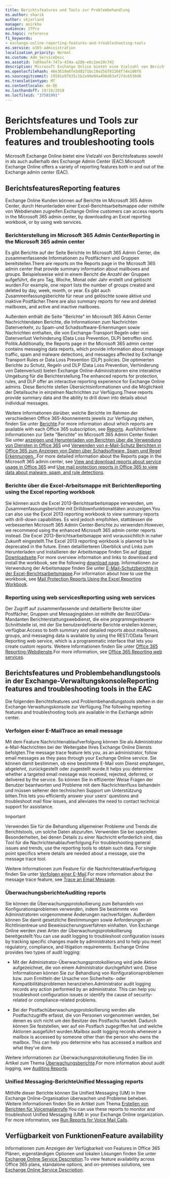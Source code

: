 ```yaml
---
title: Berichtsfeatures und Tools zur Problembehandlung
ms.author: sharik
author: skjerland
manager: mnirkhe
audience: ITPro
ms.topic: reference
f1_keywords:
- exchange-online-reporting-features-and-troubleshooting-tools
ms.service: o365-administration
localization_priority: Normal
ms.custom: Adm_ServiceDesc
ms.assetid: 7a89aaf4-747a-434a-a20b-ebc1ee10c742
description: Microsoft Exchange Online bietet eine Vielzahl von Berichtsfeatures sowohl in als auch außerhalb des Exchange Admin Center (EAC).
ms.openlocfilehash: 48e3618e6fe5d0271bc10a356f81266f74e188f6
ms.sourcegitcommit: 19591e97b35c1b2a99e04a496d83af27dc6530d6
ms.translationtype: MT
ms.contentlocale: de-DE
ms.lasthandoff: 10/18/2019
ms.locfileid: "37581991"
---
```

# <a name="reporting-features-and-troubleshooting-tools"></a><span data-ttu-id="f4a6f-103">Berichtsfeatures und Tools zur Problembehandlung</span><span class="sxs-lookup"><span data-stu-id="f4a6f-103">Reporting features and troubleshooting tools</span></span>

<span data-ttu-id="f4a6f-104">Microsoft Exchange Online bietet eine Vielzahl von Berichtsfeatures sowohl in als auch außerhalb des Exchange Admin Center (EAC).</span><span class="sxs-lookup"><span data-stu-id="f4a6f-104">Microsoft Exchange Online offers a variety of reporting features both in and out of the Exchange admin center (EAC).</span></span>
  
## <a name="reporting-features"></a><span data-ttu-id="f4a6f-105">Berichtsfeatures</span><span class="sxs-lookup"><span data-stu-id="f4a6f-105">Reporting features</span></span>

<span data-ttu-id="f4a6f-106">Exchange Online Kunden können auf Berichte im Microsoft 365 Admin Center, durch Herunterladen einer Excel-Berichtsarbeitsmappe oder mithilfe von Webdiensten zugreifen.</span><span class="sxs-lookup"><span data-stu-id="f4a6f-106">Exchange Online customers can access reports in the Microsoft 365 admin center, by downloading an Excel reporting workbook, or by using web services.</span></span>
  
### <a name="reporting-in-the-microsoft-365-admin-center"></a><span data-ttu-id="f4a6f-107">Berichterstellung im Microsoft 365 Admin Center</span><span class="sxs-lookup"><span data-stu-id="f4a6f-107">Reporting in the Microsoft 365 admin center</span></span>

<span data-ttu-id="f4a6f-108">Es gibt Berichte auf der Seite Berichte im Microsoft 365 Admin Center, die zusammenfassende Informationen zu Postfächern und Gruppen bereitstellen.</span><span class="sxs-lookup"><span data-stu-id="f4a6f-108">There are reports on the Reports page in the Microsoft 365 admin center that provide summary information about mailboxes and groups.</span></span> <span data-ttu-id="f4a6f-109">Beispielsweise wird in einem Bericht die Anzahl der Gruppen aufgeführt, die pro Tag, Woche, Monat oder Jahr erstellt und gelöscht wurden.</span><span class="sxs-lookup"><span data-stu-id="f4a6f-109">For example, one report lists the number of groups created and deleted by day, week, month, or year.</span></span> <span data-ttu-id="f4a6f-110">Es gibt auch Zusammenfassungsberichte für neue und gelöschte sowie aktive und inaktive Postfächer.</span><span class="sxs-lookup"><span data-stu-id="f4a6f-110">There are also summary reports for new and deleted mailboxes, and active and inactive mailboxes.</span></span> 
  
<span data-ttu-id="f4a6f-111">Außerdem enthält die Seite "Berichte" im Microsoft 365 Admin Center Nachrichtendaten Berichte, die Informationen zum Nachrichten Datenverkehr, zu Spam-und Schadsoftware-Erkennungen sowie Nachrichten enthalten, die von Exchange-Transport Regeln oder von Datenverlust Verhinderung (Data Loss Prevention, DLP) betroffen sind. Politik.</span><span class="sxs-lookup"><span data-stu-id="f4a6f-111">Additionally, the Reports page in the Microsoft 365 admin center contains messaging data reports, which provide information about message traffic, spam and malware detections, and messages affected by Exchange Transport Rules or Data Loss Prevention (DLP) policies.</span></span> <span data-ttu-id="f4a6f-112">Die optimierten Berichte zu Schutz, Regeln und DLP (Data Loss Prevention, Verhinderung von Datenverlust) bieten Exchange Online-Administratoren eine interaktive Umgebung für die Berichterstellung.</span><span class="sxs-lookup"><span data-stu-id="f4a6f-112">The enhanced reports for protection, rules, and DLP offer an interactive reporting experience for Exchange Online admins.</span></span> <span data-ttu-id="f4a6f-113">Diese Berichte stellen Übersichtsinformationen und die Möglichkeit der Detailsuche in einzelnen Nachrichten zur Verfügung.</span><span class="sxs-lookup"><span data-stu-id="f4a6f-113">These reports provide summary data and the ability to drill down into details about individual messages.</span></span>
  
<span data-ttu-id="f4a6f-114">Weitere Informationen darüber, welche Berichte im Rahmen der verschiedenen Office 365-Abonnements jeweils zur Verfügung stehen, finden Sie unter [Berichte](../office-365-platform-service-description/reports.md).</span><span class="sxs-lookup"><span data-stu-id="f4a6f-114">For more information about which reports are available with each Office 365 subscription, see [Reports](../office-365-platform-service-description/reports.md).</span></span> <span data-ttu-id="f4a6f-115">Ausführlichere Informationen zur Seite "Berichte" im Microsoft 365 Admin Center finden Sie unter [anzeigen und Herunterladen von Berichten über die Verwendung von Diensten in Office 365](https://go.microsoft.com/fwlink/p/?LinkId=401187) und [Verwenden von e-Mail-Schutz Berichten in Office 365 zum Anzeigen von Daten über Schadsoftware, Spam und Regel Erkennungen. ](https://go.microsoft.com/fwlink/p/?LinkID=401102).</span><span class="sxs-lookup"><span data-stu-id="f4a6f-115">For more detailed information about the Reports page in the Microsoft 365 admin center, see [View and download reports about service usage in Office 365](https://go.microsoft.com/fwlink/p/?LinkId=401187) and [Use mail protection reports in Office 365 to view data about malware, spam, and rule detections](https://go.microsoft.com/fwlink/p/?LinkID=401102).</span></span>
  
### <a name="reporting-using-the-excel-reporting-workbook"></a><span data-ttu-id="f4a6f-116">Berichte über die Excel-Arbeitsmappe mit Berichten</span><span class="sxs-lookup"><span data-stu-id="f4a6f-116">Reporting using the Excel reporting workbook</span></span>

<span data-ttu-id="f4a6f-117">Sie können auch die Excel 2013-Berichtsarbeitsmappe verwenden, um Zusammenfassungsberichte mit Drilldownfunktionalitäten anzuzeigen.</span><span class="sxs-lookup"><span data-stu-id="f4a6f-117">You can also use the Excel 2013 reporting workbook to view summary reports with drill-down capabilities.</span></span> <span data-ttu-id="f4a6f-118">Es wird jedoch empfohlen, stattdessen die verbesserten Microsoft 365 Admin Center-Berichte zu verwenden.</span><span class="sxs-lookup"><span data-stu-id="f4a6f-118">However, we recommend using the enhanced Microsoft 365 admin center reports instead.</span></span> <span data-ttu-id="f4a6f-119">Die Excel 2013-Berichtsarbeitsmappe wird voraussichtlich in naher Zukunft eingestellt.</span><span class="sxs-lookup"><span data-stu-id="f4a6f-119">The Excel 2013 reporting workbook is planned to be deprecated in the future.</span></span> <span data-ttu-id="f4a6f-120">Einen detaillierteren Überblick und Links zum Herunterladen und Installieren der Arbeitsmappe finden Sie auf [dieser Downloadseite](https://go.microsoft.com/fwlink/p/?LinkId=271776).</span><span class="sxs-lookup"><span data-stu-id="f4a6f-120">For more overview information and links to download and install the workbook, see the following [download page](https://go.microsoft.com/fwlink/p/?LinkId=271776).</span></span> <span data-ttu-id="f4a6f-121">Informationen zur Verwendung der Arbeitsmappe finden Sie unter [E-Mail-Schutzberichte in der Excel-Berichtsarbeitsmappe](https://go.microsoft.com/fwlink/p/?LinkId=285211).</span><span class="sxs-lookup"><span data-stu-id="f4a6f-121">For information about how to use the workbook, see [Mail Protection Reports Using the Excel Reporting Workbook](https://go.microsoft.com/fwlink/p/?LinkId=285211).</span></span> 
  
### <a name="reporting-using-web-services"></a><span data-ttu-id="f4a6f-122">Reporting using web services</span><span class="sxs-lookup"><span data-stu-id="f4a6f-122">Reporting using web services</span></span>

<span data-ttu-id="f4a6f-123">Der Zugriff auf zusammenfassende und detaillierte Berichte über Postfächer, Gruppen und Messagingdaten ist mithilfe der Rest/OData-Mandanten Berichterstattungswebdienst, die eine programmgesteuerte Schnittstelle ist, mit der Sie benutzerdefinierte Berichte erstellen können, verfügbar.</span><span class="sxs-lookup"><span data-stu-id="f4a6f-123">Access to both summary and detailed reports about mailboxes, groups, and messaging data is available by using the REST/OData Tenant Reporting web service, which is a programmatic interface that lets you create custom reports.</span></span> <span data-ttu-id="f4a6f-124">Weitere Informationen finden Sie unter [Office 365 Reporting-Webdienste](https://go.microsoft.com/fwlink/p/?LinkId=287041).</span><span class="sxs-lookup"><span data-stu-id="f4a6f-124">For more information, see [Office 365 Reporting web services](https://go.microsoft.com/fwlink/p/?LinkId=287041).</span></span>
  
## <a name="reporting-features-and-troubleshooting-tools-in-the-eac"></a><span data-ttu-id="f4a6f-125">Berichtsfeatures und Problembehandlungstools in der Exchange-Verwaltungskonsole</span><span class="sxs-lookup"><span data-stu-id="f4a6f-125">Reporting features and troubleshooting tools in the EAC</span></span>

<span data-ttu-id="f4a6f-126">Die folgenden Berichtsfeatures und Problembehandlungstools stehen in der Exchange-Verwaltungskonsole zur Verfügung.</span><span class="sxs-lookup"><span data-stu-id="f4a6f-126">The following reporting features and troubleshooting tools are available in the Exchange admin center.</span></span>
  
### <a name="trace-an-email-message"></a><span data-ttu-id="f4a6f-127">Verfolgen einer E-Mail</span><span class="sxs-lookup"><span data-stu-id="f4a6f-127">Trace an email message</span></span>

<span data-ttu-id="f4a6f-128">Mit dem Feature Nachrichtenablaufverfolgung können Sie als Administrator e-Mail-Nachrichten bei der Weitergabe Ihres Exchange Online Diensts befolgten.</span><span class="sxs-lookup"><span data-stu-id="f4a6f-128">The message trace feature lets you, as an administrator, follow email messages as they pass through your Exchange Online service.</span></span> <span data-ttu-id="f4a6f-129">Sie können damit bestimmen, ob eine bestimmte E-Mail vom Dienst empfangen, abgelehnt, zurückgestellt oder zugestellt wurde.</span><span class="sxs-lookup"><span data-stu-id="f4a6f-129">It helps you determine whether a targeted email message was received, rejected, deferred, or delivered by the service.</span></span> <span data-ttu-id="f4a6f-130">So können Sie in effizienter Weise Fragen der Benutzer beantworten und Probleme mit dem Nachrichtenfluss behandeln und müssen seltener den technischen Support um Unterstützung bitten.</span><span class="sxs-lookup"><span data-stu-id="f4a6f-130">This lets you efficiently answer your users' questions and troubleshoot mail flow issues, and alleviates the need to contact technical support for assistance.</span></span>
  
> [!IMPORTANT]
> <span data-ttu-id="f4a6f-p107">Verwenden Sie für die Behandlung allgemeiner Probleme und Trends die Berichtstools, um solche Daten abzurufen. Verwenden Sie bei speziellen Besonderheiten, bei denen Details zu einer Nachricht erforderlich sind, das Tool für die Nachrichtenablaufverfolgung.</span><span class="sxs-lookup"><span data-stu-id="f4a6f-p107">For troubleshooting general issues and trends, use the reporting tools to obtain such data. For single point specifics where details are needed about a message, use the message trace tool.</span></span> 
  
<span data-ttu-id="f4a6f-133">Weitere Informationen zum Feature für die Nachrichtenablaufverfolgung finden Sie unter [Verfolgen einer E-Mail](https://go.microsoft.com/fwlink/p/?LinkId=271777).</span><span class="sxs-lookup"><span data-stu-id="f4a6f-133">For more information about the message trace feature, see [Trace an Email Message](https://go.microsoft.com/fwlink/p/?LinkId=271777).</span></span>
  
### <a name="auditing-reports"></a><span data-ttu-id="f4a6f-134">Überwachungsberichte</span><span class="sxs-lookup"><span data-stu-id="f4a6f-134">Auditing reports</span></span>

<span data-ttu-id="f4a6f-p108">Sie können die Überwachungsprotokollierung zum Behandeln von Konfigurationsproblemen verwenden, indem Sie bestimmte von Administratoren vorgenommene Änderungen nachverfolgen. Außerdem können Sie damit gesetzliche Bestimmungen sowie Anforderungen an Richtlinientreue und Beweissicherungsverfahren einhalten. Von Exchange Online werden zwei Arten der Überwachungsprotokollierung bereitgestellt:</span><span class="sxs-lookup"><span data-stu-id="f4a6f-p108">You can use audit logging to troubleshoot configuration issues by tracking specific changes made by administrators and to help you meet regulatory, compliance, and litigation requirements. Exchange Online provides two types of audit logging:</span></span>
  
- <span data-ttu-id="f4a6f-p109">Mit der Administrator-Überwachungsprotokollierung wird jede Aktion aufgezeichnet, die von einem Administrator durchgeführt wird. Diese Informationen können Sie zur Behandlung von Konfigurationsproblemen bzw. zum Ermitteln der Ursache von Sicherheits- oder Kompatibilitätsproblemen heranziehen.</span><span class="sxs-lookup"><span data-stu-id="f4a6f-p109">Administrator audit logging records any action performed by an administrator. This can help you troubleshoot configuration issues or identify the cause of security-related or compliance-related problems.</span></span> 
    
- <span data-ttu-id="f4a6f-p110">Bei der Postfachüberwachungsprotokollierung werden alle Postfachzugriffe erfasst, die von Personen vorgenommen werden, bei denen es sich nicht um den Besitzer des Postfachs handelt. Dadurch können Sie feststellen, wer auf ein Postfach zugegriffen hat und welche Aktionen ausgeführt wurden.</span><span class="sxs-lookup"><span data-stu-id="f4a6f-p110">Mailbox audit logging records whenever a mailbox is accessed by someone other than the person who owns the mailbox. This can help you determine who has accessed a mailbox and what they've done.</span></span> 
    
<span data-ttu-id="f4a6f-141">Weitere Informationen zur Überwachungsprotokollierung finden Sie im Artikel zum Thema [Überwachungsberichte](https://go.microsoft.com/fwlink/p/?LinkId=271779).</span><span class="sxs-lookup"><span data-stu-id="f4a6f-141">For more information about audit logging, see [Auditing Reports](https://go.microsoft.com/fwlink/p/?LinkId=271779).</span></span>
  
### <a name="unified-messaging-reports"></a><span data-ttu-id="f4a6f-142">Unified Messaging-Berichte</span><span class="sxs-lookup"><span data-stu-id="f4a6f-142">Unified Messaging reports</span></span>

<span data-ttu-id="f4a6f-p111">Mithilfe dieser Berichte können Sie Unified Messaging (UM) in Ihrer Exchange Online-Organisation überwachen und Probleme beheben. Weitere Informationen finden Sie im Artikel zum Thema [Erstellen von Berichten für Voicemailanrufe](https://go.microsoft.com/fwlink/p/?LinkId=287042).</span><span class="sxs-lookup"><span data-stu-id="f4a6f-p111">You can use these reports to monitor and troubleshoot Unified Messaging (UM) in your Exchange Online organization. For more information, see [Run Reports for Voice Mail Calls](https://go.microsoft.com/fwlink/p/?LinkId=287042).</span></span>
  
## <a name="feature-availability"></a><span data-ttu-id="f4a6f-145">Verfügbarkeit von Funktionen</span><span class="sxs-lookup"><span data-stu-id="f4a6f-145">Feature availability</span></span>

<span data-ttu-id="f4a6f-146">Informationen zum Anzeigen der Verfügbarkeit von Features in Office 365 Plänen, eigenständigen Optionen und lokalen Lösungen finden Sie unter [Exchange Online Service Description](exchange-online-service-description.md).</span><span class="sxs-lookup"><span data-stu-id="f4a6f-146">To view feature availability across Office 365 plans, standalone options, and on-premises solutions, see [Exchange Online Service Description](exchange-online-service-description.md).</span></span>
  

